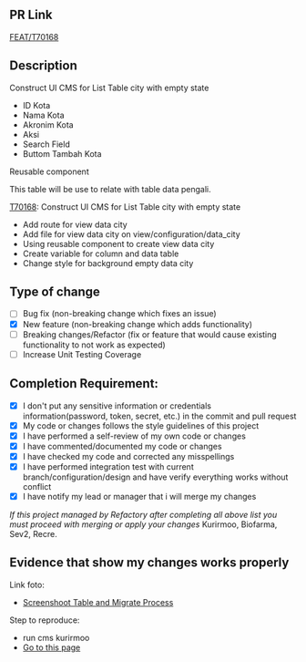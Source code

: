 ## PR Link

[FEAT/T70168](https://refactory.sev-2.com/source/kurirmoo-cms-pre-ip-batch-17/history/feat%252FT70168/)

## Description

Construct UI CMS for List Table city with empty state

- ID Kota
- Nama Kota
- Akronim Kota
- Aksi
- Search Field
- Buttom Tambah Kota

Reusable component

This table will be use to relate with table data pengali.

[T70168](https://refactory.sev-2.com/source/kurirmoo-cms-pre-ip-batch-17/history/feat%252FT70168/): Construct UI CMS for List Table city with empty state

- Add route for view data city
- Add file for view data city on view/configuration/data_city
- Using reusable component to create view data city
- Create variable for column and data table
- Change style for background empty data city

## Type of change

- [ ] Bug fix (non-breaking change which fixes an issue)
- [x] New feature (non-breaking change which adds functionality)
- [ ] Breaking changes/Refactor (fix or feature that would cause existing functionality to not work as expected)
- [ ] Increase Unit Testing Coverage

## Completion Requirement:

- [x] I don't put any sensitive information or credentials information(password, token, secret, etc.) in the commit and pull request
- [x] My code or changes follows the style guidelines of this project
- [x] I have performed a self-review of my own code or changes
- [x] I have commented/documented my code or changes
- [x] I have checked my code and corrected any misspellings
- [x] I have performed integration test with current branch/configuration/design and have verify everything works without conflict
- [x] I have notify my lead or manager that i will merge my changes 

*If this project managed by Refactory after completing all above list you must proceed with merging or apply your changes*
Kurirmoo, Biofarma, Sev2, Recre.

## Evidence that show my changes works properly 

Link foto:
- [Screenshoot Table and Migrate Process](https://drive.google.com/drive/folders/1Q4K9h5A7x8op-0CsrubDleQH-omLy_6-?usp=share_link)

Step to reproduce:
- run cms kurirmoo
- [Go to this page](http://localhost:3000/configuration/city-configuration)
